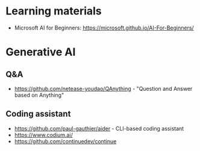 # Learning materials
- Microsoft AI for Beginners: https://microsoft.github.io/AI-For-Beginners/

# Generative AI
## Q&A
- https://github.com/netease-youdao/QAnything - "Question and Answer based on Anything"

## Coding assistant
- https://github.com/paul-gauthier/aider - CLI-based coding assistant
- https://www.codium.ai/
- https://github.com/continuedev/continue
